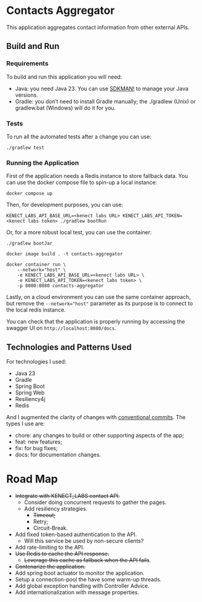 # Contacts Aggregator

This application aggregates contact information from other external APIs.

## Build and Run

### Requirements

To build and run this application you will need:
- Java: you need Java 23. You can use [SDKMAN!](https://sdkman.io/) to manage your Java versions.
- Gradle: you don’t need to install Gradle manually; the ./gradlew (Unix) or gradlew.bat (Windows) 
  will do it for you.

### Tests

To run all the automated tests after a change you can use:
```shell
./gradlew test
```

### Running the Application

First of the application needs a Redis instance to store fallback data. You can use the docker 
compose file to spin-up a local instance:

```shell
docker compose up
```

Then, for development purposes, you can use:
```shell
KENECT_LABS_API_BASE_URL=<kenect labs URL> KENECT_LABS_API_TOKEN=<kenect labs token> ./gradlew bootRun
```

Or, for a more robust local test, you can use the container:

```shell
./gradlew bootJar
```

```shell
docker image build . -t contacts-aggregator
```

```shell
docker container run \
    --network="host" \
    -e KENECT_LABS_API_BASE_URL=<kenect labs URL> \
    -e KENECT_LABS_API_TOKEN=<kenect labs token> \
    -p 8080:8080 contacts-aggregator
```

Lastly, on a cloud environment you can use the same container approach, but remove the 
`--network="host"` parameter as its purpose is to connect to the local redis instance.

You can check that the application is properly running by accessing the swagger UI on 
`http://localhost:8080/docs`.

## Technologies and Patterns Used

For technologies I used:
- Java 23
- Gradle
- Spring Boot
- Spring Web
- Resiliency4j
- Redis

And I augmented the clarity of changes with [conventional commits](https://www.conventionalcommits.org/en/v1.0.0/). The types I use are:
- chore: any changes to build or other supporting aspects of the app;
- feat: new features;
- fix: for bug fixes;
- docs: for documentation changes.

# Road Map 

- ~~Integrate with KENECT_LABS contact API.~~
  - Consider doing concurrent requests to gather the pages.
  - Add resiliency strategies.
    - ~~Timeout;~~
    - Retry;
    - Circuit-Break.
- Add fixed token-based authentication to the API.
  - Will this service be used by non-secure clients?
- Add rate-limiting to the API.
- ~~Use Redis to cache the API response.~~
  - ~~Leverage this cache as fallback when the API fails~~.
- ~~Contenarize the application.~~
- Add spring boot actuator to monitor the application.
- Setup a connection-pool the have some warm-up threads.
- Add global exception handling with Controller Advice.
- Add internationalization with message properties.